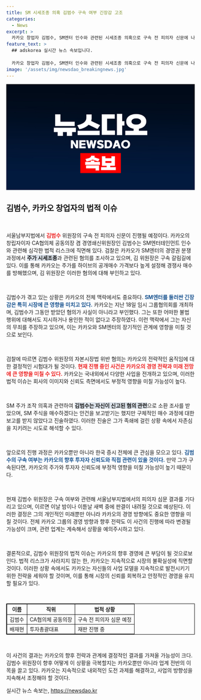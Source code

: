 ```yaml
---
title: SM 시세조종 의혹 김범수 구속 여부 긴장감 고조
categories:
  - News
excerpt: >
  카카오 창업자 김범수, SM엔터 인수와 관련된 시세조종 의혹으로 구속 전 피의자 신문에 나선다. 법원의 결정은 오늘 밤 밝혀질 예정, 그 결과가 카카오의 미래를 좌우할까? 클릭해서 확인해보세요!
feature_text: >
  ## adskorea 실시간 뉴스 속보입니다.

  카카오 창업자 김범수, SM엔터 인수와 관련된 시세조종 의혹으로 구속 전 피의자 신문에 나선다. 법원의 결정은 오늘 밤 밝혀질 예정, 그 결과가 카카오의 미래를 좌우할까? 클릭해서 확인해보세요!
image: '/assets/img/newsdao_breakingnews.jpg'
---
```


<p><img src="/assets/img/newsdao_breakingnews.jpg" alt="adskorea 속보" /></p>

<h2 data-ke-size="size26">김범수, 카카오 창업자의 법적 이슈</h2>

<p data-ke-size="size16">&nbsp;</p>

<p>서울남부지법에서 <b><span style="color: #ee2323;">김범수</span></b> 위원장의 구속 전 피의자 신문이 진행될 예정이다. 카카오의 창립자이자 CA협의체 공동의장 겸 경영쇄신위원장인 김범수는 SM엔터테인먼트 인수와 관련해 심각한 법적 리스크에 직면해 있다. 검찰은 카카오가 SM엔터의 경영권 분쟁 과정에서 <b><span style="background-color: #21538527;">주가 시세조종</span></b>과 관련된 혐의를 조사하고 있으며, 김 위원장은 구속 갈림길에 있다. 이를 통해 카카오는 주가를 하이브의 공개매수 가격보다 높게 설정해 경쟁사 매수를 방해했으며, 김 위원장은 이러한 혐의에 대해 부인하고 있다.</p>

<p data-ke-size="size16">&nbsp;</p>

<p>김범수가 겪고 있는 상황은 카카오의 전체 맥락에서도 중요하다. <b><span style="color: #1a5490;">SM엔터를 둘러싼 긴장감은 특히 시장에 큰 영향을 미치고 있다.</span></b> 카카오는 지난 18일 임시 그룹협의회를 개최하며, 김범수가 그동안 받았던 혐의가 사실이 아니라고 부인했다. 그는 또한 어떠한 불법 행위에 대해서도 지시하거나 용인한 적이 없다고 주장하였다. 이런 맥락에서 그는 자신의 무죄를 주장하고 있으며, 이는 카카오와 SM엔터의 장기적인 관계에 영향을 미칠 것으로 보인다.</p>

<p data-ke-size="size16">&nbsp;</p>

<p>검찰에 따르면 김범수 위원장의 자본시장법 위반 혐의는 카카오의 전략적인 움직임에 대한 결정적인 시험대가 될 것이다. <b><span style="color: #ee2323;">현재 진행 중인 사건은 카카오의 경영 전략과 미래 전망에 큰 영향을 미칠 수 있다.</span></b> 카카오는 국내외에서 다양한 사업을 전개하고 있으며, 이러한 법적 이슈는 회사의 이미지와 신뢰도 측면에서도 부정적 영향을 미칠 가능성이 높다.</p>

<p data-ke-size="size16">&nbsp;</p>

<p>SM 주가 조작 의혹과 관련하여 <b><span style="background-color: #21538527;">김범수는 자신이 신고된 혐의 관련</span></b>으로 소환 조사를 받았으며, SM 주식을 매수하겠다는 안건을 보고받기는 했지만 구체적인 매수 과정에 대한 보고를 받지 않았다고 진술하였다. 이러한 진술은 그가 족쇄에 걸린 상황 속에서 자존심을 지키려는 시도로 해석할 수 있다.</p>

<p data-ke-size="size16">&nbsp;</p>

<p>앞으로의 진행 과정은 카카오뿐만 아니라 한국 증시 전체에 큰 관심을 모으고 있다. <b><span style="color: #1a5490;">김범수의 구속 여부는 카카오의 향후 투자자 신뢰도와 직접 관련이 있을 것이다.</span></b> 만약 그가 구속된다면, 카카오의 주가와 투자자 신뢰도에 부정적 영향을 미칠 가능성이 높기 때문이다.</p>

<p data-ke-size="size16">&nbsp;</p>

<p>현재 김범수 위원장은 구속 여부와 관련해 서울남부지법에서의 피의자 심문 결과를 기다리고 있으며, 이르면 이날 밤이나 이튿날 새벽 중에 판결이 내려질 것으로 예상된다. 이러한 결정은 그의 개인적인 미래뿐만 아니라 카카오의 경영 방향에도 중요한 영향을 미칠 것이다. 전체 카카오 그룹의 경영 방향과 향후 전략도 이 사건의 진행에 따라 변경될 가능성이 크며, 관련 업계는 계속해서 상황을 예의주시하고 있다.</p>

<p data-ke-size="size16">&nbsp;</p>

<p>결론적으로, 김범수 위원장의 법적 이슈는 카카오의 향후 경영에 큰 부담이 될 것으로보인다. 법적 리스크가 사라지지 않는 한, 카카오는 지속적으로 시장의 불확실성에 직면할 것이다. 이러한 상황 속에서도 카카오는 자신들의 사업 모델을 지속적으로 발전시키기 위한 전략을 세워야 할 것이며, 이를 통해 시장의 신뢰를 회복하고 안정적인 경영을 유지할 필요가 있다.</p>

<p data-ke-size="size16">&nbsp;</p>

<table style="width: 100%; border: 1px solid black; border-collapse: collapse;">
    <tr>
        <th style="border: 1px solid black; text-align: center;">이름</th>
        <th style="border: 1px solid black; text-align: center;">직위</th>
        <th style="border: 1px solid black; text-align: center;">법적 상황</th>
    </tr>
    <tr>
        <td style="border: 1px solid black;">김범수</td>
        <td style="border: 1px solid black;">CA협의체 공동의장</td>
        <td style="border: 1px solid black;">구속 전 피의자 심문 예정</td>
    </tr>
    <tr>
        <td style="border: 1px solid black;">배재현</td>
        <td style="border: 1px solid black;">투자총괄대표</td>
        <td style="border: 1px solid black;">재판 진행 중</td>
    </tr>
</table>

<p data-ke-size="size16">&nbsp;</p>

<p>이 사건의 결과는 카카오의 향후 전략과 관계에 결정적인 결과를 가져올 가능성이 크다. 김범수 위원장이 향후 어떻게 이 상황을 극복할지는 카카오뿐만 아니라 업계 전반의 이목을 끌고 있다. 카카오는 지속적으로 내외적인 도전 과제를 해결하고, 사업의 방향성을 지속해서 조정해야 할 것이다.</p>
실시간 뉴스 속보는, <a href="https://newsdao.kr" rel="dofollow">https://newsdao.kr</a>



